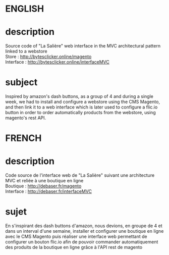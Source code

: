 # ENGLISH

  # description

Source code of "La Salière" web interface in the MVC architectural pattern linked to a webstore  
Store : http://bytesclicker.online/magento  
Interface : http://bytesclicker.online/interfaceMVC

  # subject 
  
Inspired by amazon's dash buttons, as a group of 4 and during a single week, we had to install and configure a webstore using the CMS Magento, and then link it to a web interface which is later used to configure a flic.io button in order to order automatically products from the webstore, using magento's rest API.
  
# FRENCH

   # description

Code source de l'interface web de "La Salière" suivant une architecture MVC et reliée à une boutique en ligne   
Boutique : http://debaser.fr/magento  
Interface : http://debaser.fr/interfaceMVC  

  # sujet
  
En s'inspirant des dash buttons d'amazon, nous devions, en groupe de 4 et dans un interval d'une semaine, installer et configurer une boutique en ligne avec le CMS Magento puis réaliser une interface web permettant de configurer un bouton flic.io afin de pouvoir commander automatiquement des produits de la boutique en ligne grâce à l'API rest de magento

